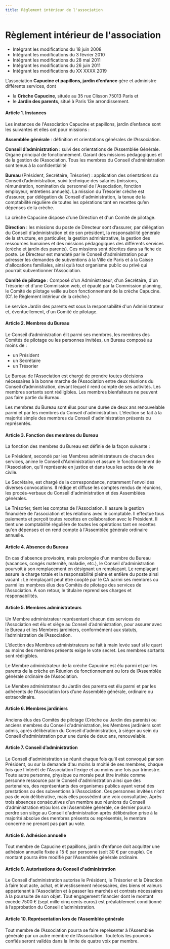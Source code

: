 ```yaml
---
title: Règlement intérieur de l'association
---
```


# Règlement intérieur de l'association

* Intégrant les modifications du 18 juin 2008
* Intégrant les modifications du 3 février 2010
* Intégrant les modifications du 28 mai 2011
* Intégrant les modifications du 26 juin 2011
* Intégrant les modifications du XX XXXX 2019

L’association **Capucine et papillons, jardin d’enfance** gère et administre différents services, dont

* la **Crèche Capucine**, située au 35 rue Clisson 75013 Paris et
* le **Jardin des parents**, situé à Paris 13e arrondissement.

#### Article 1. Instances

Les instances de l'Association Capucine et papillons, jardin d’enfance sont les suivantes et elles ont pour missions :

**Assemblée générale** : définition et orientations générales de l’Association.

**Conseil d’administration** : suivi des orientations de l’Assemblée Générale. Organe principal de fonctionnement. Garant des missions pédagogiques et de la gestion de l’Association.  Tous les membres du Conseil d'administration sont tenus à la confidentialité

**Bureau** (Président, Secrétaire, Trésorier) : application des orientations du Conseil d’administration, suivi technique des salariés (missions, rémunération, nomination du personnel de l'Association, fonction employeur, entretiens annuels).  La mission du Trésorier crèche est d’assurer, par délégation du Conseil d'administration, la tenue de la comptabilité régulière de toutes les opérations tant en recettes qu’en dépenses de la crèche.

La crèche Capucine dispose d'une Direction et d'un Comité de pilotage.

**Direction** : les missions du poste de Directeur sont d’assurer, par délégation du Conseil d'administration et de son président, la responsabilité générale de la structure, en particulier, la gestion administrative, la gestion des ressources humaines et des missions pédagogiques des différents services (crèche et jardin des parents). Ces missions sont décrites dans sa fiche de poste. Le Directeur est mandaté par le Conseil d'administration pour adresser les demandes de subventions à la Ville de Paris et à la Caisse d'allocations familiales, ainsi qu’à tout organisme public ou privé qui pourrait subventionner l’Association.

**Comité de pilotage** : Composé d'un Administrateur, d'un Secrétaire, d'un Trésorier et d'une Commission web, et épaulé par la Commission planning, le Comité de pilotage veille au bon fonctionnement de la crèche Capucine.  (Cf. le Règlement intérieur de la crèche.)

Le service Jardin des parents est sous la responsabilité d'un Administrateur et, éventuellement, d'un Comité de pilotage.

#### Article 2. Membres du Bureau

Le Conseil d’administration élit parmi ses membres, les membres des Comités de pilotage ou les personnes invitées, un Bureau composé au moins de :

* un Président
* un Secrétaire
* un Trésorier

Le Bureau de l’Association est chargé de prendre toutes décisions nécessaires à la bonne marche de l’Association entre deux réunions du Conseil d’administration, devant lequel il rend compte de ses activités. Les membres sortants sont rééligibles. Les membres bienfaiteurs ne peuvent pas faire partie du Bureau.

Les membres du Bureau sont élus pour une durée de deux ans renouvelable parmi et par les membres du Conseil d'administration. L’élection se fait à la majorité simple des membres du Conseil d'administration présents ou représentés.

#### Article 3. Fonction des membres du Bureau

La fonction des membres du Bureau est définie de la façon suivante :

Le Président, secondé par les Membres administrateurs de chacun des services, anime le Conseil d'Administration et assure le fonctionnement de l'Association, qu'il représente en justice et dans tous les actes de la vie civile.

Le Secrétaire, est chargé de la correspondance, notamment l'envoi des diverses convocations. Il rédige et diffuse les comptes rendus de réunions, les procès-verbaux du Conseil d'administration et des Assemblées générales.

Le Trésorier, tient les comptes de l'Association. Il assure la gestion financière de l’association et les relations avec le comptable. Il effectue tous paiements et perçoit toutes recettes en collaboration avec le Président. Il tient une comptabilité régulière de toutes les opérations tant en recettes qu'en dépenses et en rend compte à l'Assemblée générale ordinaire annuelle.

#### Article 4. Absence du Bureau

En cas d'absence provisoire, mais prolongée d'un membre du Bureau (vacances, congés maternité, maladie, etc.), le Conseil d'administration pourvoit à son remplacement en désignant un remplaçant. Le remplaçant assure la charge totale et la responsabilité pleine et entière du poste ainsi vacant : Le remplaçant peut être coopté par le CA parmi ses membres ou parmi les membres élus des Comités de pilotage des services de l’Association. À son retour, le titulaire reprend ses charges et responsabilités.

#### Article 5. Membres administrateurs

Un Membre administrateur représentant chacun des services de l’Association est élu et siège au Conseil d’administration, pour assurer avec le Bureau et les Membres jardiniers, conformément aux statuts, l’administration de l’Association.

L’élection des Membres administrateurs se fait à main levée sauf si le quart au moins des membres présents exige le vote secret. Les membres sortants sont rééligibles.

Le Membre administrateur de la crèche Capucine est élu parmi et par les parents de la crèche en Réunion de fonctionnement ou lors de l’Assemblée générale ordinaire de l’Association.

Le Membre administrateur du Jardin des parents est élu parmi et par les adhérents de l’Association lors d’une Assemblée générale, ordinaire ou extraordinaire.

#### Article 6. Membres jardiniers

Anciens élus des Comités de pilotage (Crèche ou Jardin des parents) ou anciens membres du Conseil d'administration, les Membres jardiniers sont admis, après délibération du Conseil d'administration, à siéger au sein du Conseil d'administration pour une durée de deux ans, renouvelable.

#### Article 7. Conseil d’administration

Le Conseil d'administration se réunit chaque fois qu'il est convoqué par son Président, ou sur la demande d'au moins la moitié de ses membres, chaque fois que l'intérêt de l'Association l'exige et au moins une fois par trimestre. Toute autre personne, physique ou morale peut être invitée comme personne ressource par le Conseil d'administration ainsi que des partenaires, des représentants des organismes publics ayant versé des prestations ou des subventions à l’Association. Ces personnes invitées n’ont pas de voix délibérative, mais elles possèdent une voix consultative. Après trois absences consécutives d’un membre aux réunions du Conseil d’administration et/ou lors de l’Assemblée générale, ce dernier pourra perdre son siège au Conseil d'administration après délibération prise à la majorité absolue des membres présents ou représentés, le membre concerné ne prenant pas part au vote.

#### Article 8. Adhésion annuelle

Tout membre de Capucine et papillons, jardin d’enfance doit acquitter une adhésion annuelle fixée à 15 € par personne (soit 30 € par couple). Ce montant pourra être modifié par l’Assemblée générale ordinaire.

#### Article 9. Autorisations du Conseil d'administration

Le Conseil d'administration autorise le Président, le Trésorier et la Direction à faire tout acte, achat, et investissement nécessaires, des biens et valeurs appartenant à l'Association et à passer les marchés et contrats nécessaires à la poursuite de son objet. Tout engagement financier dont le montant excède 7500 € (sept mille cinq cents euros) est préalablement conditionné à l’approbation du Conseil d’administration.

#### Article 10. Représentation lors de l’Assemblée générale

Tout membre de l’Association pourra se faire représenter à l’Assemblée générale par un autre membre de l’Association. Toutefois les pouvoirs confiés seront validés dans la limite de quatre voix par membre.
